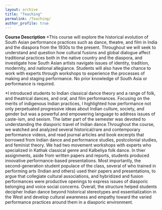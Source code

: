 ```yaml
---
layout: archive
title: "Teaching"
permalink: /Teaching/
author_profile: true
---
```

**Course Description**
*This course will explore the historical evolution of South Asian performance practices such as dance, theatre, and film in India and the diaspora from the 1930s to the present. Throughout we will seek to understand and question how cultural fusions and global dialogue affect traditional practices both in the native country and the diaspora, and investigate how South Asian artists navigate issues of identity, tradition, modernity, and national allegiance. Students will also have the chance to work with experts through workshops to experience the processes of making and staging performance. No prior knowledge of South Asia or performance is required.

*I introduced students to Indian classical dance theory and a range of folk, and theatrical dances, and oral, and film performances. Focusing on the merits of indigenous Indian practices, I highlighted how performance not only perpetuated progressive ideas about Indian culture, society, and gender but was a powerful and empowering language to address issues of caste-ism, and sexism. The latter part of the semester was devoted to understanding the diasporic travel of Indian dance.Throughout the course, we watched and analyzed several historical/rare and contemporary performance videos, and read journal articles and book excerpts that borrowed from Indian dance and performance studies, postcolonial studies, and feminist theory. We had two movement workshops with experts who specialized in Kathak classical genre and Kalbeliya folk dance. In thier assignments, aside from written papers and reports, students produced innovative performance-based presentations. Most importantly, the second-generation student populace of the class, several of who trained in performing arts (Indian and others) used their papers and presentations, to argue that collegiate cultural associations, and hybridized and fusion performances were productive openings to express issues of diasporic belonging and voice social concerns. Overall, the structure helped students decipher Indian dance beyond historical stereotypes and essentialization in the West and develop cultural awareness and empathy toward the varied performance practices around them in a diasporic environment.
